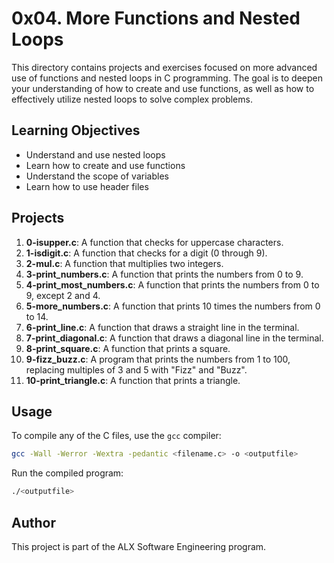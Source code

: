 # 0x04. More Functions and Nested Loops

This directory contains projects and exercises focused on more advanced use of functions and nested loops in C programming. The goal is to deepen your understanding of how to create and use functions, as well as how to effectively utilize nested loops to solve complex problems.

## Learning Objectives

- Understand and use nested loops
- Learn how to create and use functions
- Understand the scope of variables
- Learn how to use header files

## Projects

1. **0-isupper.c**: A function that checks for uppercase characters.
2. **1-isdigit.c**: A function that checks for a digit (0 through 9).
3. **2-mul.c**: A function that multiplies two integers.
4. **3-print_numbers.c**: A function that prints the numbers from 0 to 9.
5. **4-print_most_numbers.c**: A function that prints the numbers from 0 to 9, except 2 and 4.
6. **5-more_numbers.c**: A function that prints 10 times the numbers from 0 to 14.
7. **6-print_line.c**: A function that draws a straight line in the terminal.
8. **7-print_diagonal.c**: A function that draws a diagonal line in the terminal.
9. **8-print_square.c**: A function that prints a square.
10. **9-fizz_buzz.c**: A program that prints the numbers from 1 to 100, replacing multiples of 3 and 5 with "Fizz" and "Buzz".
11. **10-print_triangle.c**: A function that prints a triangle.

## Usage

To compile any of the C files, use the `gcc` compiler:

```sh
gcc -Wall -Werror -Wextra -pedantic <filename.c> -o <outputfile>
```

Run the compiled program:

```sh
./<outputfile>
```

## Author

This project is part of the ALX Software Engineering program.
